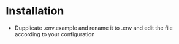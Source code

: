 # Installation
* Dupplicate .env.example and rename it to .env and edit the file according to your configuration
